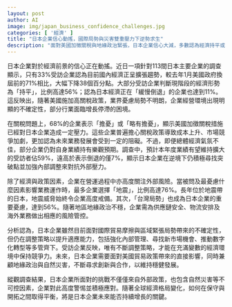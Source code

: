 ```yaml
---
layout: post
author: AI
image: img/japan_business_confidence_challenges.jpg
categories: [ '經濟' ]
title: "日本企業信心動搖，國際局勢與災害雙重壓力下逆勢求生"
description: "面對美國加徵關稅與地緣政治緊張，日本企業信心大減，多數認為經濟持平或緩慢倒退，經營環境不確定性增加。地震、台灣局勢成主要外部風險，企業積極調整策略，尋求創新與數字化突破，力求維持競爭力與穩健發展。"
---
```

日本企業對於經濟前景的信心正在動搖。近日一項針對113間日本主要企業的調查顯示，只有33%受訪企業認為目前國內經濟正呈擴張趨勢，較去年1月美國政府換屆前的71%相比，大幅下降38個百分點。大部分受訪企業判斷現階段的經濟形勢為「持平」，比例高達56%；認為日本經濟正在「緩慢倒退」的企業也達到11%。這反映出，隨著美國施加高關稅政策，業界憂慮局勢不明朗，企業經營環境出現明顯的不確定性，部分行業面臨增長停滯的困境。

在關稅問題上，68%的企業表示「擔憂」或「略有擔憂」，顯示美國加徵關稅措施已經對日本企業造成一定壓力。這些企業普遍擔心關稅政策導致成本上升、市場競爭加劇，更加認為未來業務發展會受到一定的阻礙。不過，即便總體經濟氣氛不佳，部分企業仍對自身業績持有樂觀預期。調查中，預計本年度業績有望維持擴大的受訪者佔59%，遠高於表示倒退的僅7%，顯示日本企業在逆境下仍積極尋找突破點並加強內部調整來對抗外部壓力。

除了經濟與政策因素，企業在營運過程中亦高度關注外部風險。當被問及最憂慮什麼因素影響業務運作時，最多企業選擇「地震」，比例高達76%。長年位於地震帶的日本，地震威脅始終令企業高度戒備。其次，「台灣局勢」也成為日本企業的重要憂慮，達到56%。隨著地區地緣政治不穩，企業需為供應鏈安全、物流安排及海外業務做出相應的風險管控。

分析認為，日本企業雖然目前面對國際貿易摩擦與區域緊張局勢帶來的不確定性，但仍在調整策略以提升適應能力，包括強化內部管理、尋找新市場機會、推動數字化轉型等多管齊下。受訪企業反映，唯有不斷調整策略，才能在充滿變數的經濟環境中保持競爭力。未來，日本企業需要面對美國貿易政策帶來的直接影響，同時兼顧地緣政治與自然災害，不斷尋求創新與合作，以維持穩健發展。

縱觀調查結果，日本企業所面對的挑戰不僅僅來自外部政策，也包含自然災害等不可控因素，企業對此高度警惕並積極應對。隨著全球經濟格局變化，如何在保守與開拓之間取得平衡，將是日本企業未來能否持續增長的關鍵。